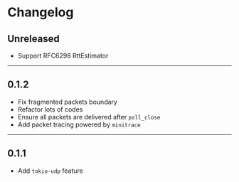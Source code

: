 # Changelog

## Unreleased

- Support RFC6298 RttEstimator

---
## 0.1.2

- Fix fragmented packets boundary
- Refactor lots of codes
- Ensure all packets are delivered after `poll_close`
- Add packet tracing powered by `minitrace`

---
## 0.1.1

- Add `tokio-udp` feature
